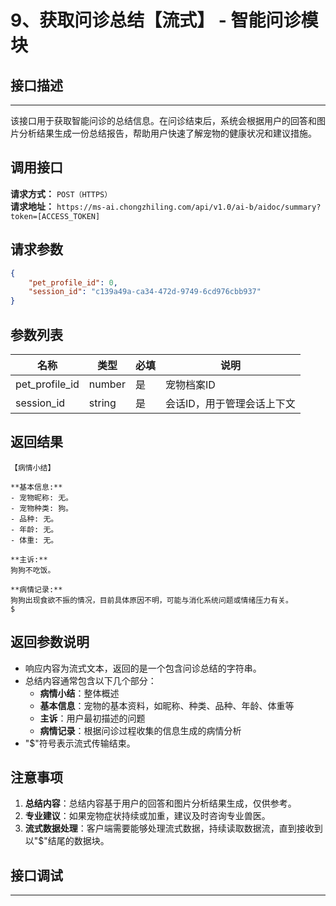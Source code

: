# 9、获取问诊总结【流式】 - 智能问诊模块

## 接口描述
---
该接口用于获取智能问诊的总结信息。在问诊结束后，系统会根据用户的回答和图片分析结果生成一份总结报告，帮助用户快速了解宠物的健康状况和建议措施。

## 调用接口
**请求方式：** `POST（HTTPS）`  
**请求地址：** `https://ms-ai.chongzhiling.com/api/v1.0/ai-b/aidoc/summary?token=[ACCESS_TOKEN]`

## 请求参数
```json
{
    "pet_profile_id": 0,
    "session_id": "c139a49a-ca34-472d-9749-6cd976cbb937"
}
```

## 参数列表

| 名称            | 类型   | 必填 | 说明                  |
| --------------- | ------ | ---- | --------------------- |
| pet_profile_id  | number | 是   | 宠物档案ID            |
| session_id      | string | 是   | 会话ID，用于管理会话上下文 |

## 返回结果
```plaintext
【病情小结】

**基本信息:**
- 宠物昵称: 无。
- 宠物种类: 狗。
- 品种: 无。
- 年龄: 无。
- 体重: 无。

**主诉:**
狗狗不吃饭。

**病情记录:**
狗狗出现食欲不振的情况，目前具体原因不明，可能与消化系统问题或情绪压力有关。
$
```

## 返回参数说明
- 响应内容为流式文本，返回的是一个包含问诊总结的字符串。
- 总结内容通常包含以下几个部分：
  - **病情小结**：整体概述
  - **基本信息**：宠物的基本资料，如昵称、种类、品种、年龄、体重等
  - **主诉**：用户最初描述的问题
  - **病情记录**：根据问诊过程收集的信息生成的病情分析
- "$"符号表示流式传输结束。

## 注意事项
1. **总结内容**：总结内容基于用户的回答和图片分析结果生成，仅供参考。
2. **专业建议**：如果宠物症状持续或加重，建议及时咨询专业兽医。
3. **流式数据处理**：客户端需要能够处理流式数据，持续读取数据流，直到接收到以"$"结尾的数据块。

## 接口调试
---
<script setup>  
import SwaggerUI from '../../../../src/components/SwaggerUI.vue'  
</script>  

<ClientOnly>  
  <SwaggerUI   
    tag="summary"   
    type="post"   
    path="/aidoc/summary"   
  />  
</ClientOnly>


